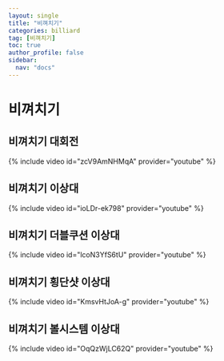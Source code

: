 ```yaml
---
layout: single
title: "비껴치기"
categories: billiard
tag: [비껴치기]
toc: true
author_profile: false
sidebar:
  nav: "docs"
---
```



# 비껴치기

## 비껴치기 대회전

{% include video id="zcV9AmNHMqA" provider="youtube" %}

## 비껴치기 이상대

{% include video id="ioLDr-ek798" provider="youtube" %}

## 비껴치기 더블쿠션 이상대

{% include video id="lcoN3YfS6tU" provider="youtube" %}

## 비껴치기 횡단샷 이상대

{% include video id="KmsvHtJoA-g" provider="youtube" %}

## 비껴치기 볼시스템 이상대

{% include video id="OqQzWjLC62Q" provider="youtube" %}
